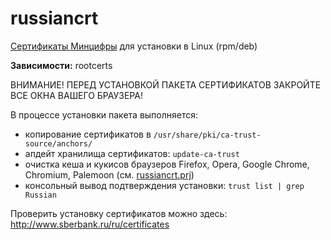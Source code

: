 # russiancrt
[Сертификаты Минцифры](https://www.gosuslugi.ru/crt) для установки в Linux (rpm/deb)

**Зависимости:** rootcerts

ВНИМАНИЕ! ПЕРЕД УСТАНОВКОЙ ПАКЕТА СЕРТИФИКАТОВ ЗАКРОЙТЕ ВСЕ ОКНА ВАШЕГО БРАУЗЕРА!

В процессе установки пакета выполняется:
+ копирование сертификатов в `/usr/share/pki/ca-trust-source/anchors/`
+ апдейт хранилища сертификатов: `update-ca-trust`
+ очистка кеша и кукисов браузеров Firefox, Opera, Google Chrome, Chromium, Palemoon (см. [russiancrt.prj](https://github.com/AKotov-dev/russiancrt/blob/main/russiancrt.prj))
+ консольный вывод подтверждения установки: `trust list | grep Russian`

Проверить установку сертификатов можно здесь: http://www.sberbank.ru/ru/certificates

